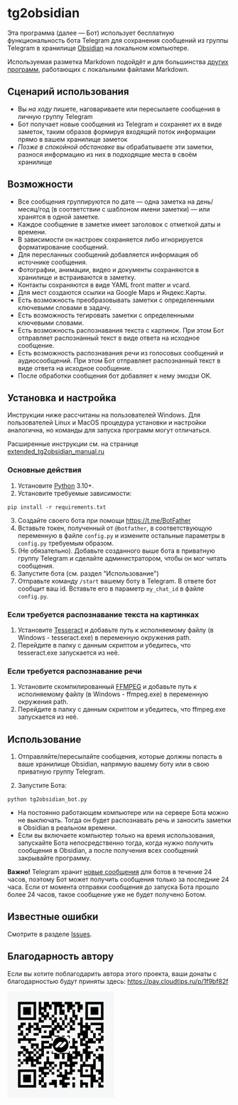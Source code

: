 # tg2obsidian

Эта программа (далее — Бот) использует бесплатную функциональность бота Telegram для сохранения сообщений из группы Telegram в хранилище [Obsidian](https://obsidian.md) на локальном компьютере.

Используемая разметка Markdown подойдёт и для большинства [других программ](https://www.markdownguide.org/tools/), работающих с локальными файлами Markdown.

## Сценарий использования

- Вы _на ходу_ пишете, наговариваете или пересылаете сообщения в личную группу Telegram
- Бот получает новые сообщения из Telegram и сохраняет их в виде заметок, таким образов формируя входящий поток информации прямо в вашем хранилище заметок
- _Позже в спокойной обстановке_ вы обрабатываете эти заметки, разнося информацию из них в подходящие места в своём хранилище

## Возможности

- Все сообщения группируются по дате — одна заметка на день/месяц/год (в соответствии с шаблоном имени заметки) — или хранятся в одной заметке.
- Каждое сообщение в заметке имеет заголовок с отметкой даты и времени.
- В зависимости он настроек сохраняется либо игнорируется форматирование сообщений.
- Для пересланных сообщений добавляется информация об источнике сообщения.
- Фотографии, анимации, видео и документы сохраняются в хранилище и встраиваются в заметку.
- Контакты сохраняются в виде YAML front matter и vcard.
- Для мест создаются ссылки на Google Maps и Яндекс.Карты.
- Есть возможность преобразовывать заметки с определенными ключевыми словами в задачу.
- Есть возможность тегировать заметки с определенными ключевыми словами.
- Есть возможность распознавания текста с картинок. При этом Бот отправляет распознанный текст в виде ответа на исходное сообщение.
- Есть возможность распознавания речи из голосовых сообщений и аудиосообщений. При этом Бот отправляет распознанный текст в виде ответа на исходное сообщение.
- После обработки сообщения бот добавляет к нему эмодзи OK.

## Установка и настройка

Инструкции ниже рассчитаны на пользователей Windows. Для пользователей Linux и MacOS процедура установки и настройки аналогична, но команды для запуска программ могут отличаться.

Расширенные инструкции см. на странице [extended_tg2obsidian_manual.ru](extended_tg2obsidian_manual.ru.md)

### Основные действия

1. Установите [Python](https://python.org) 3.10+.
2. Установите требуемые зависимости:

```shell
pip install -r requirements.txt
```

3. Создайте своего бота при помощи https://t.me/BotFather
4. Вставьте токен, полученный от `@botfather`, в соответствующую переменную в файле `config.py` и измените остальные параметры в `config.py` требуемым образом.
5. (Не обязательно). Добавьте созданного выше бота в приватную группу Telegram и сделайте администратором, чтобы он мог читать сообщения.
6. Запустите бота (см. раздел "Использование")
7. Отправьте команду `/start` вашему боту в Telegram. В ответе бот сообщит ваш id. Вставьте его в параметр `my_chat_id` в файле `config.py`.

### Если требуется распознавание текста на картинках

1. Установите [Tesseract](https://github.com/tesseract-ocr/tessdoc) и добавьте путь к исполняемому файлу (в Windows - tesseract.exe) в переменную окружения path.
2. Перейдите в папку с данным скриптом и убедитесь, что tesseract.exe запускается из неё.

### Если требуется распознавание речи

1. Установите скомпилированный [FFMPEG](https://ffmpeg.org/download.html) и добавьте путь к исполняемому файлу (в Windows - ffmpeg.exe) в переменную окружения path.
2. Перейдите в папку с данным скриптом и убедитесь, что ffmpeg.exe запускается из неё.

## Использование

1. Отправляйте/пересылайте сообщения, которые должны попасть в ваше хранилище Obsidian, напрямую вашему боту или в свою приватную группу Telegram.

2. Запустите Бота:
```shell
python tg2obsidian_bot.py
```

- На постоянно работающем компьютере или на сервере Бота можно не выключать. Тогда он будет распознавать речь и заносить заметки в Obsidian в реальном времени.
- Если вы включаете компьютер только на время использования, запускайте Бота непосредственно тогда, когда нужно получить сообщения в Obsidian, а после получения всех сообщений закрывайте программу.

**Важно!** Telegram хранит [новые сообщения](https://core.telegram.org/bots/api#getting-updates) для ботов в течение 24 часов, поэтому Бот может получить сообщения только за последние 24 часа. Если от момента отправки сообщения до запуска Бота прошло более 24 часов, такое сообщение уже не будет получено Ботом.

## Известные ошибки

Смотрите в разделе [Issues](https://github.com/dimonier/tg2obsidian/issues?q=is%3Aopen+is%3Aissue+label%3Abug).

## Благодарность автору

Если вы хотите поблагодарить автора этого проекта, ваши донаты с благодарностью будут приняты здесь: https://pay.cloudtips.ru/p/1f9bf82f

![](qrCode.png)

